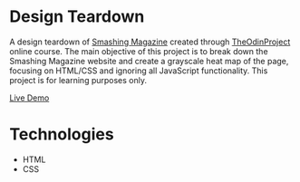 # Design Teardown

A design teardown of [Smashing Magazine](https://www.smashingmagazine.com) created through [TheOdinProject](https://www.theodinproject.com) online course. The main objective of this project is to break down the Smashing Magazine website and create a grayscale heat map of the page, focusing on HTML/CSS and ignoring all JavaScript functionality. This project is for learning purposes only.

[Live Demo](https://redraptor10.github.io/design-teardown)

# Technologies

- HTML
- CSS
